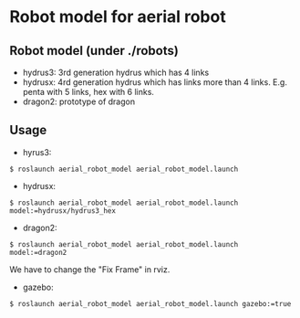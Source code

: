 # Robot model for aerial robot

## Robot model (under ./robots)
- hydrus3: 3rd generation hydrus which has 4 links
- hydrusx: 4rd generation hydrus which has links more than 4 links. E.g. penta with 5 links, hex with 6 links.
- dragon2: prototype of dragon

## Usage
- hyrus3:
```
$ roslaunch aerial_robot_model aerial_robot_model.launch
```

- hydrusx:
```
$ roslaunch aerial_robot_model aerial_robot_model.launch model:=hydrusx/hydrus3_hex
```

- dragon2:
```
$ roslaunch aerial_robot_model aerial_robot_model.launch model:=dragon2
```
We have to change the "Fix Frame" in rviz.

- gazebo:
```
$ roslaunch aerial_robot_model aerial_robot_model.launch gazebo:=true
```